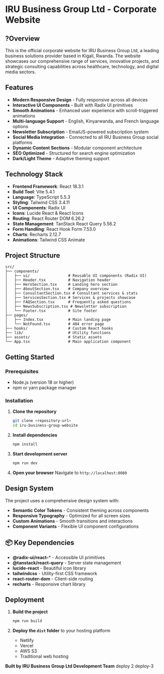 # IRU Business Group Ltd - Corporate Website

## ?Overview

This is the official corporate website for IRU Business Group Ltd, a leading business solutions provider based in Kigali, Rwanda. The website showcases our comprehensive range of services, innovative projects, and strategic consulting capabilities across healthcare, technology, and digital media sectors.

## Features

- **Modern Responsive Design** - Fully responsive across all devices
- **Interactive UI Components** - Built with Radix UI primitives
- **Smooth Animations** - Enhanced user experience with scroll-triggered animations
- **Multi-language Support** - English, Kinyarwanda, and French language options
- **Newsletter Subscription** - EmailJS-powered subscription system
- **Social Media Integration** - Connected to all IRU Business Group social platforms
- **Dynamic Content Sections** - Modular component architecture
- **SEO Optimized** - Structured for search engine optimization
- **Dark/Light Theme** - Adaptive theming support

## Technology Stack

- **Frontend Framework**: React 18.3.1
- **Build Tool**: Vite 5.4.1
- **Language**: TypeScript 5.5.3
- **Styling**: Tailwind CSS 3.4.11
- **UI Components**: Radix UI
- **Icons**: Lucide React & React Icons
- **Routing**: React Router DOM 6.26.2
- **State Management**: TanStack React Query 5.56.2
- **Form Handling**: React Hook Form 7.53.0
- **Charts**: Recharts 2.12.7
- **Animations**: Tailwind CSS Animate

## Project Structure

```
src/
├── components/
│   ├── ui/                 # Reusable UI components (Radix UI)
│   ├── Header.tsx          # Navigation header
│   ├── HeroSection.tsx     # Landing hero section
│   ├── AboutSection.tsx    # Company overview
│   ├── ConsultantSection.tsx # Consultant services & stats
│   ├── ServicesSection.tsx # Services & projects showcase
│   ├── FAQSection.tsx      # Frequently asked questions
│   ├── NewsSubscription.tsx # Newsletter subscription
│   └── Footer.tsx          # Site footer
├── pages/
│   ├── Index.tsx           # Main landing page
│   └── NotFound.tsx        # 404 error page
├── hooks/                  # Custom React hooks
├── lib/                    # Utility functions
├── assets/                 # Static assets
└── App.tsx                 # Main application component
```

##  Getting Started

### Prerequisites

- Node.js (version 18 or higher)
- npm or yarn package manager

### Installation

1. **Clone the repository**
   ```bash
   git clone <repository-url>
   cd iru-business-group-website
   ```

2. **Install dependencies**
   ```bash
   npm install
   ```

3. **Start development server**
   ```bash
   npm run dev
   ```

4. **Open your browser**
   Navigate to `http://localhost:8080`

## Design System

The project uses a comprehensive design system with:
- **Semantic Color Tokens** - Consistent theming across components
- **Responsive Typography** - Optimized for all screen sizes
- **Custom Animations** - Smooth transitions and interactions
- **Component Variants** - Flexible UI component configurations

## 📦 Key Dependencies

- **@radix-ui/react-*** - Accessible UI primitives
- **@tanstack/react-query** - Server state management
- **lucide-react** - Beautiful icon library
- **tailwindcss** - Utility-first CSS framework
- **react-router-dom** - Client-side routing
- **recharts** - Responsive chart library

## Deployment

1. **Build the project**
   ```bash
   npm run build
   ```

2. **Deploy the `dist` folder** to your hosting platform
   - Netlify
   - Vercel
   - AWS S3
   - Traditional web hosting

**Built by IRU Business Group Ltd Development Team**
deploy 2
deploy-3
